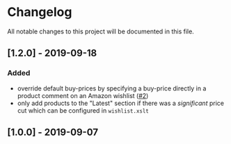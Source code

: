 # Changelog

All notable changes to this project will be documented in this file.


## [1.2.0] - 2019-09-18
### Added

- override default buy-prices by specifying a buy-price directly in a 
  product comment on an Amazon wishlist
  ([#2](https://github.com/andre-st/amazon-wishlist/issues/2))
- only add products to the "Latest" section if there was a _significant_ price cut 
  which can be configured in `wishlist.xslt`


## [1.0.0] - 2019-09-07


